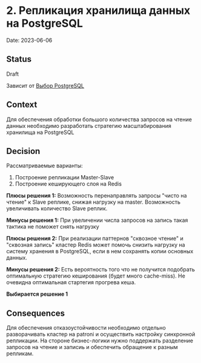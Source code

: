 # 2. Репликация хранилища данных на PostgreSQL

Date: 2023-06-06

## Status

Draft

Зависит от [Выбор PostgreSQL](0001-postgresql.md)

## Context

Для обеспечения обработки большого количества запросов на чтение данных необходимо разработать стратегию масштабирования хранилища на PostgreSQL

## Decision

Рассматриваемые варианты:
1. Построение репликации Master-Slave
2. Построение кеширующего слоя на Redis

**Плюсы решения 1:**
Возможность перенаправлять запросы "чисто на чтение" к Slave реплике, снижая нагрузку на master. Возможность увеличивать количество Slave реплик.

**Минусы решения 1:**
При увеличении числа запросов на запись такая тактика не поможет снять нагрузку

**Плюсы решения 2:**
При реализации паттернов "сквозное чтение" и "сквозная запись" кластер Redis может помочь снизить нагрузку на систему хранения в PostgreSQL, если в нем сохранять копии основных данных.

**Минусы решения 2:**
Есть вероятность того что не получится подобрать оптимальную стратегию кеширования (будет много cache-miss). Не очевидна оптимальная стартегия прогрева кеша.

**Выбирается решение 1**

## Consequences
Для обеспечения отказоустойчивости необходимо отдельно разворачивать кластер на patroni и осуществить настройку синхронной репликации.
На стороне бизнес-логики нужно поддержать разделение запросов на чтение и записиь и обеспечить обращение к разным репликам.